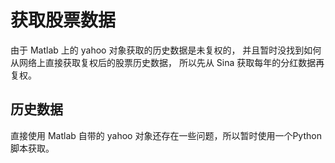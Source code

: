 # 获取股票数据

由于 Matlab 上的 yahoo 对象获取的历史数据是未复权的，
并且暂时没找到如何从网络上直接获取复权后的股票历史数据，
所以先从 Sina 获取每年的分红数据再复权。

## 历史数据
直接使用 Matlab 自带的 yahoo 对象还存在一些问题，所以暂时使用一个Python脚本获取。
